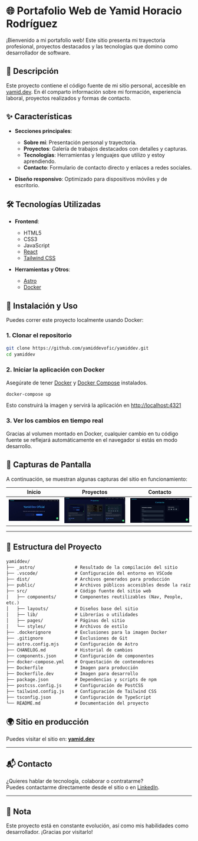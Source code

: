 
# 🌐 Portafolio Web de Yamid Horacio Rodríguez

¡Bienvenido a mi portafolio web! Este sitio presenta mi trayectoria profesional, proyectos destacados y las tecnologías que domino como desarrollador de software.

## 🧾 Descripción

Este proyecto contiene el código fuente de mi sitio personal, accesible en [yamid.dev](https://www.yamid.dev/). En él comparto información sobre mi formación, experiencia laboral, proyectos realizados y formas de contacto.

## ✨ Características

- **Secciones principales**:
  - **Sobre mí**: Presentación personal y trayectoria.
  - **Proyectos**: Galería de trabajos destacados con detalles y capturas.
  - **Tecnologías**: Herramientas y lenguajes que utilizo y estoy aprendiendo.
  - **Contacto**: Formulario de contacto directo y enlaces a redes sociales.

- **Diseño responsivo**: Optimizado para dispositivos móviles y de escritorio.

## 🛠 Tecnologías Utilizadas

- **Frontend**:
  - HTML5
  - CSS3
  - JavaScript
  - [React](https://reactjs.org/)
  - [Tailwind CSS](https://tailwindcss.com/)

- **Herramientas y Otros**:
  - [Astro](https://astro.build/)
  - [Docker](https://www.docker.com/)

## 🚀 Instalación y Uso

Puedes correr este proyecto localmente usando Docker:

### 1. Clonar el repositorio

```bash
git clone https://github.com/yamiddevofic/yamiddev.git
cd yamiddev
```

### 2. Iniciar la aplicación con Docker

Asegúrate de tener [Docker](https://docs.docker.com/get-docker/) y [Docker Compose](https://docs.docker.com/compose/install/) instalados.

```bash
docker-compose up
```

Esto construirá la imagen y servirá la aplicación en [http://localhost:4321](http://localhost:4321)

### 3. Ver los cambios en tiempo real

Gracias al volumen montado en Docker, cualquier cambio en tu código fuente se reflejará automáticamente en el navegador si estás en modo desarrollo.

## 📸 Capturas de Pantalla

A continuación, se muestran algunas capturas del sitio en funcionamiento:

| Inicio | Proyectos | Contacto |
|--------|-----------|----------|
| ![Inicio](./screenshots/home.jpg) | ![Proyectos](./screenshots/projects.jpg) | ![Contacto](./screenshots/contact.jpg) |


---
## 📁 Estructura del Proyecto

```plaintext
yamiddev/
├── _astro/               # Resultado de la compilación del sitio
├── .vscode/              # Configuración del entorno en VSCode
├── dist/                 # Archivos generados para producción
├── public/               # Archivos públicos accesibles desde la raíz
├── src/                  # Código fuente del sitio web
│   ├── components/       # Componentes reutilizables (Nav, People, etc.)
│   ├── layouts/          # Diseños base del sitio
│   ├── lib/              # Librerías o utilidades
│   ├── pages/            # Páginas del sitio
│   └── styles/           # Archivos de estilo
├── .dockerignore         # Exclusiones para la imagen Docker
├── .gitignore            # Exclusiones de Git
├── astro.config.mjs      # Configuración de Astro
├── CHANELOG.md           # Historial de cambios
├── components.json       # Configuración de componentes
├── docker-compose.yml    # Orquestación de contenedores
├── Dockerfile            # Imagen para producción
├── Dockerfile.dev        # Imagen para desarrollo
├── package.json          # Dependencias y scripts de npm
├── postcss.config.js     # Configuración de PostCSS
├── tailwind.config.js    # Configuración de Tailwind CSS
├── tsconfig.json         # Configuración de TypeScript
└── README.md             # Documentación del proyecto

```
## 🌍 Sitio en producción

Puedes visitar el sitio en: **[yamid.dev](https://www.yamid.dev/)**

---

## 📬 Contacto

¿Quieres hablar de tecnología, colaborar o contratarme?  
Puedes contactarme directamente desde el sitio o en [LinkedIn](https://www.linkedin.com/in/yamiddevofic/).

---

## 🧠 Nota

Este proyecto está en constante evolución, así como mis habilidades como desarrollador. ¡Gracias por visitarlo!
